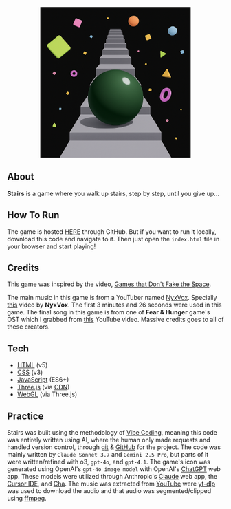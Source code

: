<div align="center">
  <img src="./icon.png" width="350"/>
</div>

## About

**Stairs** is a game where you walk up stairs, step by step, until you give up...

## How To Run

The game is hosted [HERE](https://mehmetmhy.github.io/stairs/) through GitHub. But if you want to run it locally, download this code and navigate to it. Then just open the `index.html` file in your browser and start playing!

## Credits

This game was inspired by the video, [Games that Don't Fake the Space](https://www.youtube.com/watch?v=Q85l1Fenc5w).

The main music in this game is from a YouTuber named [NyxVox](https://www.youtube.com/@NyxVox). Specially [this](https://www.youtube.com/watch?v=CeyIAgXeIL0) video by **NyxVox**. The first 3 minutes and 26 seconds were used in this game. The final song in this game is from one of **Fear & Hunger** game's OST which I grabbed from [this](https://www.youtube.com/watch?v=Bg3rsQ0yDRI) YouTube video. Massive credits goes to all of these creators.

## Tech

- [HTML](https://developer.mozilla.org/en-US/docs/Web/HTML) (v5)
- [CSS](https://developer.mozilla.org/en-US/docs/Web/CSS) (v3)
- [JavaScript](https://developer.mozilla.org/en-US/docs/Web/JavaScript) (ES6+)
- [Three.js](https://threejs.org/) (via [CDN](https://en.wikipedia.org/wiki/Content_delivery_network))
- [WebGL](https://developer.mozilla.org/en-US/docs/Web/API/WebGL_API) (via Three.js)

## Practice

Stairs was built using the methodology of [Vibe Coding](https://en.wikipedia.org/wiki/Vibe_coding), meaning this code was entirely written using AI, where the human only made requests and handled version control, through [git](https://git-scm.com/) & [GitHub](https://github.com/) for the project. The code was mainly written by `Claude Sonnet 3.7` and `Gemini 2.5 Pro`, but parts of it were written/refined with o3, `gpt-4o`, and `gpt-4.1`. The game's icon was generated using OpenAI's `gpt-4o image model` with OpenAI's [ChatGPT](https://chat.openai.com/chat) web app. These models were utilized through Anthropic's [Claude](https://claude.ai/new) web app, the [Cursor IDE](https://www.cursor.com/), and [Cha](https://github.com/MehmetMHY/cha/). The music was extracted from [YouTube](https://www.youtube.com/) were [yt-dlp](https://github.com/yt-dlp/yt-dlp) was used to download the audio and that audio was segmented/clipped using [ffmpeg](https://ffmpeg.org/).
